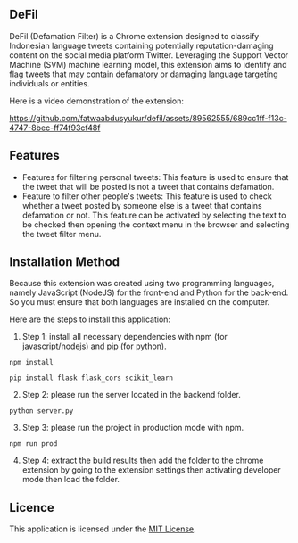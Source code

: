 ## DeFil

DeFil (Defamation Filter) is a Chrome extension designed to classify Indonesian language tweets containing potentially reputation-damaging content on the social media platform Twitter. Leveraging the Support Vector Machine (SVM) machine learning model, this extension aims to identify and flag tweets that may contain defamatory or damaging language targeting individuals or entities.

Here is a video demonstration of the extension:


https://github.com/fatwaabdusyukur/defil/assets/89562555/689cc1ff-f13c-4747-8bec-ff74f93cf48f

## Features

- Features for filtering personal tweets: This feature is used to ensure that the tweet that will be posted is not a tweet that contains defamation.
- Feature to filter other people's tweets: This feature is used to check whether a tweet posted by someone else is a tweet that contains defamation or not. This feature can be activated by selecting the text to be checked then opening the context menu in the browser and selecting the tweet filter menu.

## Installation Method

Because this extension was created using two programming languages, namely JavaScript (NodeJS) for the front-end and Python for the back-end. So you must ensure that both languages are installed on the computer.

Here are the steps to install this application:

1. Step 1: install all necessary dependencies with npm (for javascript/nodejs) and pip (for python).
```
npm install
```
```
pip install flask flask_cors scikit_learn
```
2. Step 2: please run the server located in the backend folder.
```
python server.py
```
3. Step 3: please run the project in production mode with npm.
```
npm run prod
```
4. Step 4: extract the build results then add the folder to the chrome extension by going to the extension settings then activating developer mode then load the folder.

## Licence

This application is licensed under the [MIT License](LICENSE).
